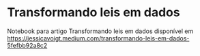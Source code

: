 # Transformando leis em dados

Notebook para artigo Transformando leis em dados disponível em https://jessicavoigt.medium.com/transformando-leis-em-dados-5fefbb92a8c2
